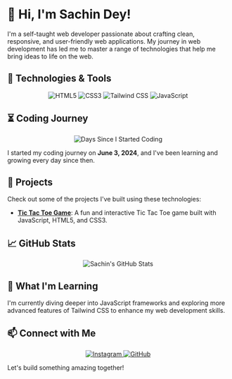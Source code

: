 # 👋 Hi, I'm Sachin Dey!

I'm a self-taught web developer passionate about crafting clean, responsive, and user-friendly web applications. My journey in web development has led me to master a range of technologies that help me bring ideas to life on the web.

## 🚀 Technologies & Tools

<p align="center">
  <img src="https://img.shields.io/badge/HTML5-E34F26?style=for-the-badge&logo=html5&logoColor=white" src="https://developer.mozilla.org/en-US/docs/Web/HTML" alt="HTML5" />
  <img src="https://img.shields.io/badge/CSS3-1572B6?style=for-the-badge&logo=css3&logoColor=white" src="https://developer.mozilla.org/en-US/docs/Web/CSS" alt="CSS3" />
  <img src="https://img.shields.io/badge/Tailwind_CSS-38B2AC?style=for-the-badge&logo=tailwind-css&logoColor=white" src="https://tailwindcss.com/" alt="Tailwind CSS" />
  <img src="https://img.shields.io/badge/JavaScript-F7DF1E?style=for-the-badge&logo=javascript&logoColor=black" src="https://developer.mozilla.org/en-US/docs/Web/JavaScript" alt="JavaScript" />
</p>

## ⏳ Coding Journey

<p align="center">
  <img src="https://img.shields.io/badge/Days%20since%20I%20started%20coding-__DAYS__-brightgreen?style=for-the-badge" hrf="https://thesachindey.github.io/CodeCountdown-tsc/" alt="Days Since I Started Coding" />
</p>

I started my coding journey on **June 3, 2024**, and I've been learning and growing every day since then.


## 🎯 Projects

Check out some of the projects I've built using these technologies:

- **[Tic Tac Toe Game](https://github.com/thesachindey/tictactoe)**: A fun and interactive Tic Tac Toe game built with JavaScript, HTML5, and CSS3.
  
## 📈 GitHub Stats

<p align="center">
  <img src="https://github-readme-stats.vercel.app/api?username=thesachindey&show_icons=true&theme=radical" alt="Sachin's GitHub Stats" />
</p>

## 🌱 What I'm Learning

I'm currently diving deeper into JavaScript frameworks and exploring more advanced features of Tailwind CSS to enhance my web development skills.

## 📫 Connect with Me

<p align="center">
  <a href="https://www.instagram.com/thesachindey">
    <img src="https://img.shields.io/badge/Instagram-E4405F?style=for-the-badge&logo=instagram&logoColor=white" alt="Instagram" />
  </a>
  <a href="https://github.com/thesachindey">
    <img src="https://img.shields.io/badge/GitHub-181717?style=for-the-badge&logo=github&logoColor=white" alt="GitHub" />
  </a>
</p>

Let's build something amazing together!
 



<!---
Thesachindey/Thesachindey is a ✨ special ✨ repository because its `README.md` (this file) appears on your GitHub profile.
You can click the Preview link to take a look at your changes.
--->
